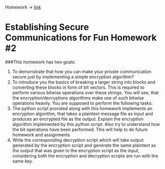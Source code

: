 Homework -> [link](https://sites.google.com/pilani.bits-pilani.ac.in/cs-g513/homeworks)

# Establishing Secure Communications for Fun Homework #2

###This homework has two goals:
1. To demonstrate that how you can make your private communication secure just by
implementing a simple encryption algorithm?
2. To introduce you the basics of breaking a larger string into blocks and converting these
blocks in form of bit vectors. This is required to perform various bitwise operations over
these strings. You will see, that the encryption/decryptions algorithms make use of such
bitwise operations heavily.
You are supposed to perform the following tasks:
1. The python script provided along with this homework implements an encryption algorithm,
that takes a plaintext message file as input and produces an encrypted file as the output.
Explain the encryption algorithm implemented by this python script. Also try to understand
how the bit operations have been performed. This will help to do future homework and
assignments.
2. Write the corresponding decryption script which will take output generated by the
encryption script and generate the same plaintext as the output that was given to the
encryption script as the input, considering both the encryption and decryption scripts are
run with the same key.
